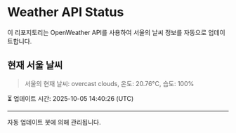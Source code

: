 
# Weather API Status

이 리포지토리는 OpenWeather API를 사용하여 서울의 날씨 정보를 자동으로 업데이트합니다.

## 현재 서울 날씨
> 서울의 현재 날씨: overcast clouds, 온도: 20.76°C, 습도: 100%

⏳ 업데이트 시간: 2025-10-05 14:40:26 (UTC)

---
자동 업데이트 봇에 의해 관리됩니다.
